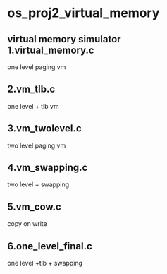 # os_proj2_virtual_memory
virtual memory simulator<br />
1.virtual_memory.c<br />
---------------
one level paging vm<br />

2.vm_tlb.c<br />
---------------
one level + tlb vm<br />

3.vm_twolevel.c<br />
----------------
two level paging vm<br />

4.vm_swapping.c<br />
----------------
two level + swapping<br />

5.vm_cow.c<br />
------------------
copy on write<br />

6.one_level_final.c<br />
------------------
one level +tlb + swapping<br />
